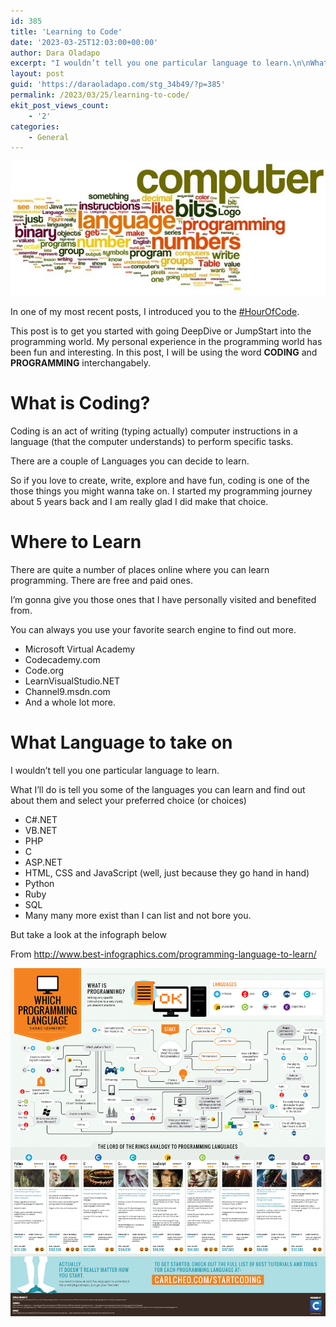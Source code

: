 ```yaml
---
id: 385
title: 'Learning to Code'
date: '2023-03-25T12:03:00+00:00'
author: Dara Oladapo
excerpt: "I wouldn’t tell you one particular language to learn.\n\nWhat I’ll do is tell you some of the languages you can learn and find out about them and select your preferred choice (or choices)"
layout: post
guid: 'https://daraoladapo.com/stg_34b49/?p=385'
permalink: /2023/03/25/learning-to-code/
ekit_post_views_count:
    - '2'
categories:
    - General
---
```


![](./blog-assets/2023/11/word-image-385-1.jpeg)

In one of my most recent posts, I introduced you to the [\#HourOfCode](http://code.org).

This post is to get you started with going DeepDive or JumpStart into the programming world. My personal experience in the programming world has been fun and interesting. In this post, I will be using the word **CODING** and **PROGRAMMING** interchangabely.

# What is Coding?

Coding is an act of writing (typing actually) computer instructions in a language (that the computer understands) to perform specific tasks.

There are a couple of Languages you can decide to learn.

So if you love to create, write, explore and have fun, coding is one of the those things you might wanna take on. I started my programming journey about 5 years back and I am really glad I did make that choice.

# Where to Learn

There are quite a number of places online where you can learn programming. There are free and paid ones.

I’m gonna give you those ones that I have personally visited and benefited from.

You can always you use your favorite search engine to find out more.

- Microsoft Virtual Academy
- Codecademy.com
- Code.org
- LearnVisualStudio.NET
- Channel9.msdn.com
- And a whole lot more.

# What Language to take on

I wouldn’t tell you one particular language to learn.

What I’ll do is tell you some of the languages you can learn and find out about them and select your preferred choice (or choices)

- C#.NET
- VB.NET
- PHP
- C
- ASP.NET
- HTML, CSS and JavaScript (well, just because they go hand in hand)
- Python
- Ruby
- SQL
- Many many more exist than I can list and not bore you.

But take a look at the infograph below

From <http://www.best-infographics.com/programming-language-to-learn/>

![](./blog-assets/2023/11/word-image-385-2.png)